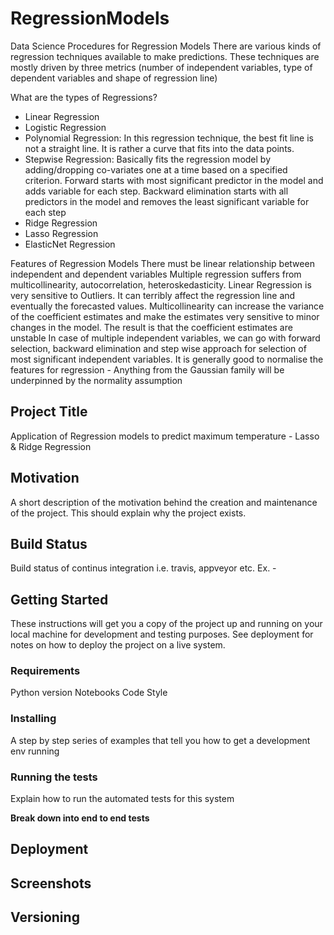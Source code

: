 # RegressionModels
Data Science Procedures for Regression Models
There are various kinds of regression techniques available to make predictions. These techniques are mostly driven by three metrics (number of independent variables, type of dependent variables and shape of regression line)

What are the types of Regressions?
- Linear Regression
- Logistic Regression
- Polynomial Regression: In this regression technique, the best fit line is not a straight line. It is rather a curve that fits into the data points.
- Stepwise Regression:  Basically fits the regression model by adding/dropping co-variates one at a time based on a specified criterion. Forward starts with most significant predictor in the model and adds variable for each step. Backward elimination starts with all predictors in the model and removes the least significant variable for each step
- Ridge Regression
- Lasso Regression
- ElasticNet Regression

Features of Regression Models
There must be linear relationship between independent and dependent variables
Multiple regression suffers from multicollinearity, autocorrelation, heteroskedasticity.
Linear Regression is very sensitive to Outliers. It can terribly affect the regression line and eventually the forecasted values.
Multicollinearity can increase the variance of the coefficient estimates and make the estimates very sensitive to minor changes in the model. The result is that the coefficient estimates are unstable
In case of multiple independent variables, we can go with forward selection, backward elimination and step wise approach for selection of most significant independent variables.
It is generally good to normalise the features for regression - Anything from the Gaussian family will be underpinned by the normality assumption

## Project Title
Application of Regression models to predict maximum temperature - Lasso & Ridge Regression

## Motivation
A short description of the motivation behind the creation and maintenance of the project. This should explain why the project exists.

## Build Status
Build status of continus integration i.e. travis, appveyor etc. Ex. -

## Getting Started
These instructions will get you a copy of the project up and running on your local machine for development and testing purposes. See deployment for notes on how to deploy the project on a live system.

### Requirements
Python version
Notebooks
Code Style

### Installing
A step by step series of examples that tell you how to get a development env running

### Running the tests
Explain how to run the automated tests for this system

**Break down into end to end tests** 
## Deployment

## Screenshots

## Versioning
